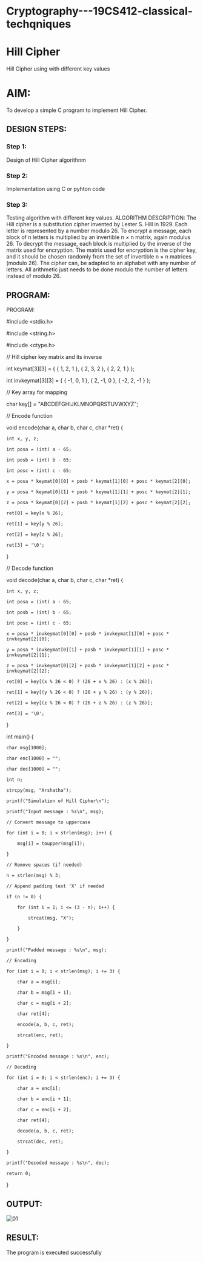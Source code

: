 # Cryptography---19CS412-classical-techqniques
# Hill Cipher
Hill Cipher using with different key values

# AIM:

To develop a simple C program to implement Hill Cipher.

## DESIGN STEPS:

### Step 1:

Design of Hill Cipher algorithnm 

### Step 2:

Implementation using C or pyhton code

### Step 3:

Testing algorithm with different key values. 
ALGORITHM DESCRIPTION:
The Hill cipher is a substitution cipher invented by Lester S. Hill in 1929. Each letter is represented by a number modulo 26. To encrypt a message, each block of n letters is multiplied by an invertible n × n matrix, again modulus 26.
To decrypt the message, each block is multiplied by the inverse of the matrix used for encryption. The matrix used for encryption is the cipher key, and it should be chosen randomly from the set of invertible n × n matrices (modulo 26).
The cipher can, be adapted to an alphabet with any number of letters. All arithmetic just needs to be done modulo the number of letters instead of modulo 26.


## PROGRAM:
PROGRAM:

#include <stdio.h>

#include <string.h>

#include <ctype.h>

// Hill cipher key matrix and its inverse

int keymat[3][3] = { { 1, 2, 1 }, { 2, 3, 2 }, { 2, 2, 1 } };

int invkeymat[3][3] = { { -1, 0, 1 }, { 2, -1, 0 }, { -2, 2, -1 } };

// Key array for mapping

char key[] = "ABCDEFGHIJKLMNOPQRSTUVWXYZ";

// Encode function

void encode(char a, char b, char c, char *ret) {

    int x, y, z;
    
    int posa = (int) a - 65;
    
    int posb = (int) b - 65;
    
    int posc = (int) c - 65;
    
    x = posa * keymat[0][0] + posb * keymat[1][0] + posc * keymat[2][0];
    
    y = posa * keymat[0][1] + posb * keymat[1][1] + posc * keymat[2][1];
    
    z = posa * keymat[0][2] + posb * keymat[1][2] + posc * keymat[2][2];
    
    ret[0] = key[x % 26];
    
    ret[1] = key[y % 26];
    
    ret[2] = key[z % 26];
    
    ret[3] = '\0';

}

// Decode function

void decode(char a, char b, char c, char *ret) {

    int x, y, z;
    
    int posa = (int) a - 65;
    
    int posb = (int) b - 65;
    
    int posc = (int) c - 65;
    
    x = posa * invkeymat[0][0] + posb * invkeymat[1][0] + posc * invkeymat[2][0];
    
    y = posa * invkeymat[0][1] + posb * invkeymat[1][1] + posc * invkeymat[2][1];
    
    z = posa * invkeymat[0][2] + posb * invkeymat[1][2] + posc * invkeymat[2][2];
    
    ret[0] = key[(x % 26 < 0) ? (26 + x % 26) : (x % 26)];
    
    ret[1] = key[(y % 26 < 0) ? (26 + y % 26) : (y % 26)];
    
    ret[2] = key[(z % 26 < 0) ? (26 + z % 26) : (z % 26)];
    
    ret[3] = '\0';

}

int main() {

    char msg[1000];
    
    char enc[1000] = "";
    
    char dec[1000] = "";
    
    int n;
    
    strcpy(msg, "Arshatha");
    
    printf("Simulation of Hill Cipher\n");
    
    printf("Input message : %s\n", msg);
    
    // Convert message to uppercase
    
    for (int i = 0; i < strlen(msg); i++) {
    
        msg[i] = toupper(msg[i]);
    
    }
    
    // Remove spaces (if needed)
    
    n = strlen(msg) % 3;
    
    // Append padding text 'X' if needed
    
    if (n != 0) {
    
        for (int i = 1; i <= (3 - n); i++) {
        
            strcat(msg, "X");
        
        }
    
    }
    
    printf("Padded message : %s\n", msg);
    
    // Encoding
    
    for (int i = 0; i < strlen(msg); i += 3) {
    
        char a = msg[i];
        
        char b = msg[i + 1];
        
        char c = msg[i + 2];
        
        char ret[4];
        
        encode(a, b, c, ret);
        
        strcat(enc, ret);
    
    }
    
    printf("Encoded message : %s\n", enc);
    
    // Decoding
    
    for (int i = 0; i < strlen(enc); i += 3) {
    
        char a = enc[i];
        
        char b = enc[i + 1];
        
        char c = enc[i + 2];
        
        char ret[4];
        
        decode(a, b, c, ret);
        
        strcat(dec, ret);
    
    }
    
    printf("Decoded message : %s\n", dec);
    
    return 0;

}



## OUTPUT:

![01](https://github.com/user-attachments/assets/f460c42f-db8e-43e2-a308-610a8ff2d39e)


## RESULT:
The program is executed successfully


